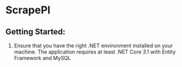 # ScrapePI
 
<h2>Getting Started:</h2>
<ol>
    <li>Ensure that you have the right .NET environment installed on your machine. The application requires at least .NET Core 3.1 with Entity Framework and MySQL</li>
</ol>

